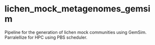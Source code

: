 # lichen_mock_metagenomes_gemsim
Pipeline for the generation of lichen mock communities using GemSim. Parralellize for HPC using PBS scheduler. 
